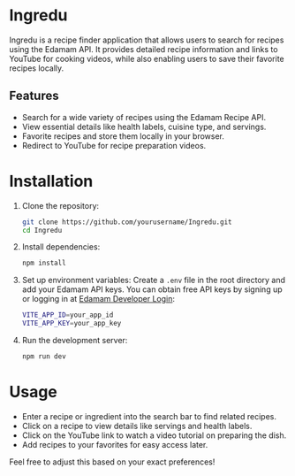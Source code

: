 # Ingredu

Ingredu is a recipe finder application that allows users to search for recipes using the Edamam API. It provides detailed recipe information and links to YouTube for cooking videos, while also enabling users to save their favorite recipes locally.

## Features
 - Search for a wide variety of recipes using the Edamam Recipe API.
 - View essential details like health labels, cuisine type, and   servings.
 - Favorite recipes and store them locally in your browser.
 - Redirect to YouTube for recipe preparation videos.


# Installation
1. Clone the repository:
   ```bash
   git clone https://github.com/yourusername/Ingredu.git
   cd Ingredu

2. Install dependencies:

    ```bash
    npm install

3. Set up environment variables: Create a `.env` file in the root directory and add your Edamam API keys. You can obtain free API keys by signing up or logging in at [Edamam Developer Login](https://developer.edamam.com/login):

    ```bash
    VITE_APP_ID=your_app_id
    VITE_APP_KEY=your_app_key

4. Run the development server:

    ```bash
    npm run dev

# Usage
 - Enter a recipe or ingredient into the search bar to find related recipes.
 - Click on a recipe to view details like servings and health labels.
 - Click on the YouTube link to watch a video tutorial on preparing the dish.
 - Add recipes to your favorites for easy access later.


Feel free to adjust this based on your exact preferences!

